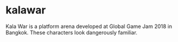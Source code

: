 # kalawar
Kala War is a platform arena developed at Global Game Jam 2018 in Bangkok. These characters look dangerously familiar.
